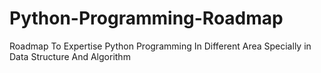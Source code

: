 # Python-Programming-Roadmap
Roadmap To Expertise Python Programming In Different Area Specially in Data Structure And Algorithm
